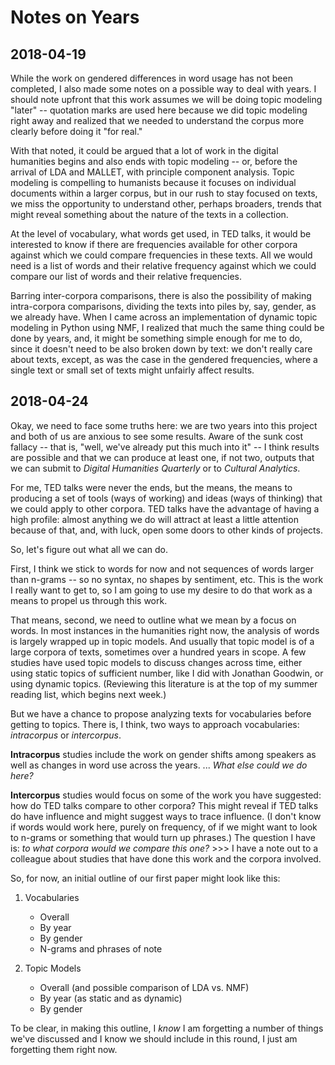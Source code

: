# Notes on Years


## 2018-04-19

While the work on gendered differences in word usage has not been completed, I also made some notes on a possible way to deal with years. I should note upfront that this work assumes we will be doing topic modeling "later" -- quotation marks are used here because we did topic modeling right away and realized that we needed to understand the corpus more clearly before doing it "for real."

With that noted, it could be argued that a lot of work in the digital humanities begins and also ends with topic modeling -- or, before the arrival of LDA and MALLET, with principle component analysis. Topic modeling is compelling to humanists because it focuses on individual documents within a larger corpus, but in our rush to stay focused on texts, we miss the opportunity to understand other, perhaps broaders, trends that might reveal something about the nature of the texts in a collection.

At the level of vocabulary, what words get used, in TED talks, it would be interested to know if there are frequencies available for other corpora against which we could compare frequencies in these texts. All we would need is a list of words and their relative frequency against which we could compare our list of words and their relative frequencies.

Barring inter-corpora comparisons, there is also the possibility of making intra-corpora comparisons, dividing the texts into piles by, say, gender, as we already have. When I came across an implementation of  dynamic topic modeling in Python using NMF, I realized that much the same thing could be done by years, and, it might be something simple enough for me to do, since it doesn't need to be also broken down by text: we don't really care about texts, except, as was the case in the gendered frequencies, where a single text or small set of texts might unfairly affect results.


## 2018-04-24

Okay, we need to face some truths here: we are two years into this project and both of us are anxious to see some results. Aware of the sunk cost fallacy -- that is, "well, we've already put this much into it" -- I think results are possible and that we can produce at least one, if not two, outputs that we can submit to _Digital Humanities Quarterly_ or to _Cultural Analytics_.

For me, TED talks were never the ends, but the means, the means to producing a set of tools (ways of working) and ideas (ways of thinking) that we could apply to other corpora. TED talks have the advantage of having a high profile: almost anything we do will attract at least a little attention because of that, and, with luck, open some doors to other kinds of projects.

So, let's figure out what all we can do.

First, I think we stick to words for now and not sequences of words larger than n-grams -- so no syntax, no shapes by sentiment, etc. This is the work I really want to get to, so I am going to use my desire to do that work as a means to propel us through this work.

That means, second, we need to outline what we mean by a focus on words. In most instances in the humanities right now, the analysis of words is largely wrapped up in topic models. And usually that topic model is of a large corpora of texts, sometimes over a hundred years in scope. A few studies have used topic models to discuss changes across time, either using static topics of sufficient number, like I did with Jonathan Goodwin, or using dynamic topics. (Reviewing this literature is at the top of my summer reading list, which begins next week.)

But we have a chance to propose analyzing texts for vocabularies before getting to topics. There is, I think, two ways to approach vocabularies: *intracorpus* or *intercorpus*.

**Intracorpus** studies include the work on gender shifts among speakers as well as changes in word use across the years. ... *What else could we do here?*

**Intercorpus** studies would focus on some of the work you have suggested: how do TED talks compare to other corpora? This might reveal if TED talks do have influence and might suggest ways to trace influence. (I don't know if words would work here, purely on frequency, of if we might want to look to n-grams or something that would turn up phrases.) The question I have is: *to what corpora would we compare this one?* >>> I have a note out to a colleague about studies that have done this work and the corpora involved.

So, for now, an initial outline of our first paper might look like this:

1. Vocabularies
    * Overall
    * By year
    * By gender
    * N-grams and phrases of note
   
2. Topic Models
    * Overall (and possible comparison of LDA vs. NMF)
    * By year (as static and as dynamic)
    * By gender

To be clear, in making this outline, I *know* I am forgetting a number of things we've discussed and I know we should include in this round, I just am forgetting them right now.
